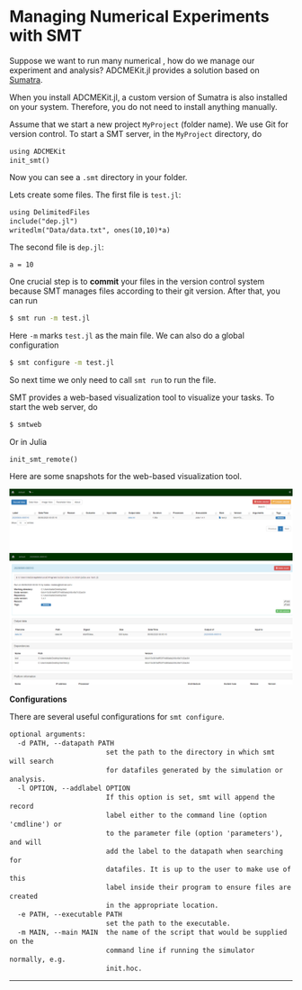 # Managing Numerical Experiments with SMT

Suppose we want to run many numerical , how do we manage our experiment and analysis?
ADCMEKit.jl provides a solution based on [Sumatra](https://github.com/open-research/sumatra).

When you install ADCMEKit.jl, a custom version of Sumatra is also installed on your system. Therefore,
you do not need to install anything manually.

Assume that we start a new project `MyProject` (folder name). We use Git for version control. To start a SMT server,
in the `MyProject` directory, do

```@example smt
using ADCMEKit
init_smt()
```

Now you can see a `.smt` directory in your folder.

Lets create some files. The first file is `test.jl`:

```@example smt
using DelimitedFiles
include("dep.jl")
writedlm("Data/data.txt", ones(10,10)*a)
```

The second file is `dep.jl`:

```@example smt
a = 10
```

One crucial step is to **commit** your files in the version control system because SMT manages files according to their git version.
After that, you can run

```bash
$ smt run -m test.jl
```

Here `-m` marks `test.jl` as the main file. We can also do a global configuration

```bash
$ smt configure -m test.jl
```

So next time we only need to call `smt run` to run the file.

SMT provides a web-based visualization tool to visualize your tasks. To start the web server, do

```bash
$ smtweb
```

Or in Julia

```@example smt
init_smt_remote()
```

Here are some snapshots for the web-based visualization tool.

![](https://github.com/ADCMEMarket/ADCMEImages/blob/master/ADCMEKit/smt1.png?raw=true)
![](https://github.com/ADCMEMarket/ADCMEImages/blob/master/ADCMEKit/smt2.png?raw=true)

**Configurations**

There are several useful configurations for `smt configure`.

```
optional arguments:
  -d PATH, --datapath PATH
                        set the path to the directory in which smt will search
                        for datafiles generated by the simulation or analysis.
  -l OPTION, --addlabel OPTION
                        If this option is set, smt will append the record
                        label either to the command line (option 'cmdline') or
                        to the parameter file (option 'parameters'), and will
                        add the label to the datapath when searching for
                        datafiles. It is up to the user to make use of this
                        label inside their program to ensure files are created
                        in the appropriate location.
  -e PATH, --executable PATH
                        set the path to the executable.
  -m MAIN, --main MAIN  the name of the script that would be supplied on the
                        command line if running the simulator normally, e.g.
                        init.hoc.
```

---


